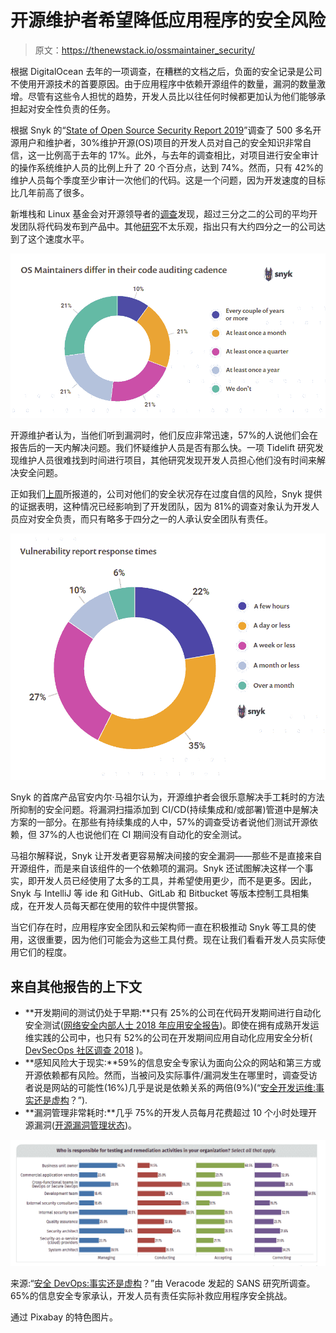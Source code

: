 # 开源维护者希望降低应用程序的安全风险

> 原文：<https://thenewstack.io/ossmaintainer_security/>

根据 DigitalOcean 去年的一项调查，在糟糕的文档之后，负面的安全记录是公司不使用开源技术的首要原因。由于应用程序中依赖开源组件的数量，漏洞的数量激增。尽管有这些令人担忧的趋势，开发人员比以往任何时候都更加认为他们能够承担起对安全性负责的任务。

根据 Snyk 的“[State of Open Source Security Report 2019](https://snyk.io/opensourcesecurity-2019/)”调查了 500 多名开源用户和维护者，30%维护开源(OS)项目的开发人员对自己的安全知识非常自信，这一比例高于去年的 17%。此外，与去年的调查相比，对项目进行安全审计的操作系统维护人员的比例上升了 20 个百分点，达到 74%。然而，只有 42%的维护人员每个季度至少审计一次他们的代码。这是一个问题，因为开发速度的目标比几年前高了很多。

新堆栈和 Linux 基金会对开源领导者的[调查](https://thenewstack.io/open-source-culture-starts-with-programs-and-policies/)发现，超过三分之二的公司的平均开发团队将代码发布到产品中。其他[研究](https://thenewstack.io/add-it-up-c-suite-doesnt-have-a-clue-about-app-dev/)不太乐观，指出只有大约四分之一的公司达到了这个速度水平。

![](img/e5fb0b5a8d07507cc98c81258a1a8d18.png)

开源维护者认为，当他们听到漏洞时，他们反应非常迅速，57%的人说他们会在报告后的一天内解决问题。我们怀疑维护人员是否有那么快。一项 Tidelift 研究发现维护人员很难找到时间进行项目，其他研究发现开发人员担心他们没有时间来解决安全问题。

正如我们[上周](/information-security-spending-dont-be-fooled-by-overconfidence/)所报道的，公司对他们的安全状况存在过度自信的风险，Snyk 提供的证据表明，这种情况已经影响到了开发团队，因为 81%的调查对象认为开发人员应对安全负责，而只有略多于四分之一的人承认安全团队有责任。

![](img/839c885f2859caf5999dd81d991a9fad.png)

Snyk 的首席产品官安内尔·马祖尔认为，开源维护者会很乐意解决手工耗时的方法所抑制的安全问题。将漏洞扫描添加到 CI/CD(持续集成和/或部署)管道中是解决方案的一部分。在那些有持续集成的人中，57%的调查受访者说他们测试开源依赖，但 37%的人也说他们在 CI 期间没有自动化的安全测试。

马祖尔解释说，Snyk 让开发者更容易解决间接的安全漏洞——那些不是直接来自开源组件，而是来自该组件的一个依赖项的漏洞。Snyk 还试图解决这样一个事实，即开发人员已经使用了太多的工具，并希望使用更少，而不是更多。因此，Snyk 与 IntelliJ 等 ide 和 GitHub、GitLab 和 Bitbucket 等版本控制工具相集成，在开发人员每天都在使用的软件中提供警报。

当它们存在时，应用程序安全团队和云架构师一直在积极推动 Snyk 等工具的使用，这很重要，因为他们可能会为这些工具付费。现在让我们看看开发人员实际使用它们的程度。

## 来自其他报告的上下文

*   **开发期间的测试仍处于早期:**只有 25%的公司在代码开发期间进行自动化安全测试([网络安全内部人士 2018 年应用安全报告](https://crowdresearchpartners.com/portfolio/application-security-report/))。即使在拥有成熟开发运维实践的公司中，也只有 52%的公司在开发期间应用自动化应用安全分析( [DevSecOps 社区调查 2018](https://info.signalsciences.com/hubfs/signal-sciences-resources/2018-devsecops-community-survey.pdf) )。
*   **感知风险大于现实:**59%的信息安全专家认为面向公众的网站和第三方或开源依赖都有风险。然而，当被问及实际事件/漏洞发生在哪里时，调查受访者说是网站的可能性(16%)几乎是说是依赖关系的两倍(9%)(“[安全开发运维:事实还是虚构](https://www.veracode.com/blog/managing-appsec/key-takeaways-sans-report-secure-devops-2018-fact-or-fiction)？”).
*   **漏洞管理非常耗时:**几乎 75%的开发人员每月花费超过 10 个小时处理开源漏洞([开源漏洞管理状态](https://www.whitesourcesoftware.com/open-source-vulnerability-management-report))。

![](img/d0f49c8754e77db5ab26b6b915cb2902.png)

来源:“[安全 DevOps:事实还是虚构](https://www.veracode.com/blog/managing-appsec/key-takeaways-sans-report-secure-devops-2018-fact-or-fiction)？”由 Veracode 发起的 SANS 研究所调查。65%的信息安全专家承认，开发人员有责任实际补救应用程序安全挑战。

通过 Pixabay 的特色图片。

<svg xmlns:xlink="http://www.w3.org/1999/xlink" viewBox="0 0 68 31" version="1.1"><title>Group</title> <desc>Created with Sketch.</desc></svg>